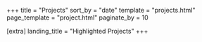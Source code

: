 +++
title = "Projects"
sort_by = "date"
template = "projects.html"
page_template = "project.html"
paginate_by = 10

[extra]
landing_title = "Highlighted Projects"
+++
